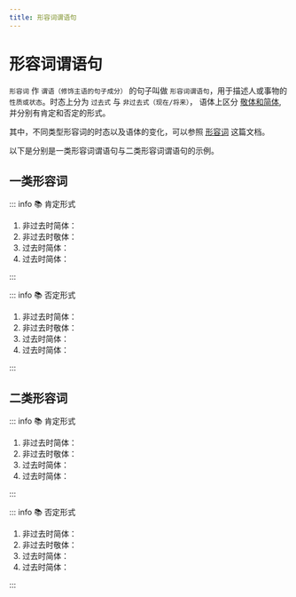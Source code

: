 ```yaml
---
title: 形容词谓语句
---
```


# 形容词谓语句

`形容词` 作 `谓语（修饰主语的句子成分）` 的句子叫做 `形容词谓语句`，用于描述人或事物的 `性质或状态`。时态上分为 `过去式` 与 `非过去式（现在/将来）`， 语体上区分 [敬体和简体](./term-1-4-2.md), 并分别有肯定和否定的形式。

<grammer-content sentence="形容词谓语句的接续形式为：**主语 + 形容词(谓语)**" />

其中，不同类型形容词的时态以及语体的变化，可以参照 [形容词](../adjective.md) 这篇文档。

以下是分别是一类形容词谓语句与二类形容词谓语句的示例。

## 一类形容词

<grammer-content sentence="以 [昨日/きのう]のテストは**[難/むずか]しい**です。 为例：" />

::: info :books: 肯定形式

1. 非过去时简体：<grammer-content sentence="[昨日/きのう]のテストは**[難/むずか]しい**。" />
2. 非过去时敬体：<grammer-content sentence="[昨日/きのう]のテストは**[難/むずか]しいです**。" />
3. 过去时简体：<grammer-content sentence="[昨日/きのう]のテストは**[難/むずか]しかった**。" />
4. 过去时简体：<grammer-content sentence="[昨日/きのう]のテストは**[難/むずか]しかったです**。" />

:::

::: info :books: 否定形式

1. 非过去时简体：<grammer-content sentence="[昨日/きのう]のテストは**[難/むずか]しくない**。" />
2. 非过去时敬体：<grammer-content sentence="[昨日/きのう]のテストは**[難/むずか]しくないです**。" />
3. 过去时简体：<grammer-content sentence="[昨日/きのう]のテストは**[難/むずか]しくなかった**。" />
4. 过去时简体：<grammer-content sentence="[昨日/きのう]のテストは**[難/むずか]しくなかったです**。" />

:::

## 二类形容词

<grammer-content sentence="以 [昨日/きのう]のテストは**[簡単/かんたん]**です。 为例：" />

::: info :books: 肯定形式

1. 非过去时简体：<grammer-content sentence="[昨日/きのう]のテストは**[簡単/かんたん]だ**。" />
2. 非过去时敬体：<grammer-content sentence="[昨日/きのう]のテストは**[簡単/かんたん]です**。" />
3. 过去时简体：<grammer-content sentence="[昨日/きのう]のテストは**[簡単/かんたん]だった**。" />
4. 过去时简体：<grammer-content sentence="[昨日/きのう]のテストは**[簡単/かんたん]でした**。" />

:::

::: info :books: 否定形式

1. 非过去时简体：<grammer-content sentence="[昨日/きのう]のテストは**[簡単/かんたん]ではない**。" />
2. 非过去时敬体：<grammer-content sentence="[昨日/きのう]のテストは**[簡単/かんたん]ではないです**。" />
3. 过去时简体：<grammer-content sentence="[昨日/きのう]のテストは**[簡単/かんたん]ではなかった**。" />
4. 过去时简体：<grammer-content sentence="[昨日/きのう]のテストは**[簡単/かんたん]ではなかったです**。" />

:::
